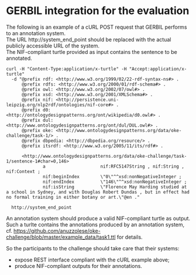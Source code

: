 # GERBIL integration for the evaluation

The following is an example of a cURL POST request that GERBIL performs to an annotation system.<br>
The URL http://system_end_point should be replaced with the actual publicly accessible URL of the system.<br>
The NIF-compliant turtle provided as input contains the sentence to be annotated.

```
curl -H "Content-Type:application/x-turtle" -H "Accept:application/x-turtle" 
  -d "@prefix rdf: <http://www.w3.org/1999/02/22-rdf-syntax-ns#> .
      @prefix rdfs: <http://www.w3.org/2000/01/rdf-schema#> .
      @prefix owl: <http://www.w3.org/2002/07/owl#> .
      @prefix xsd: <http://www.w3.org/2001/XMLSchema#> .
      @prefix nif: <http://persistence.uni-leipzig.org/nlp2rdf/ontologies/nif-core#> .
      @prefix d0: <http://ontologydesignpatterns.org/ont/wikipedia/d0.owl#> .
      @prefix dul: <http://www.ontologydesignpatterns.org/ont/dul/DUL.owl#> .
      @prefix oke: <http://www.ontologydesignpatterns.org/data/oke-challenge/task-1/> .
      @prefix dbpedia: <http://dbpedia.org/resource/> .
      @prefix itsrdf: <http://www.w3.org/2005/11/its/rdf#> .

      <http://www.ontologydesignpatterns.org/data/oke-challenge/task-1/sentence-1#char=0,146>
              a                     nif:RFC5147String , nif:String , nif:Context ;
              nif:beginIndex        \"0\"^^xsd:nonNegativeInteger ;
              nif:endIndex          \"146\"^^xsd:nonNegativeInteger ;
              nif:isString          \"Florence May Harding studied at a school in Sydney, and with Douglas Robert Dundas , but in effect had no formal training in either botany or art.\"@en ." 
          
  http://system_end_point
```
  
An annotation system should produce a valid NIF-compliant turtle as output. Such a turlte contains the annotations produced by 
an annotation system, cf. https://github.com/anuzzolese/oke-challenge/blob/master/example_data/task1.ttl for details.

So the participants to the challenge should take care that their systems:
* expose REST interface compliant with the cURL example above;
* produce NIF-compliant outputs for their annotations.
